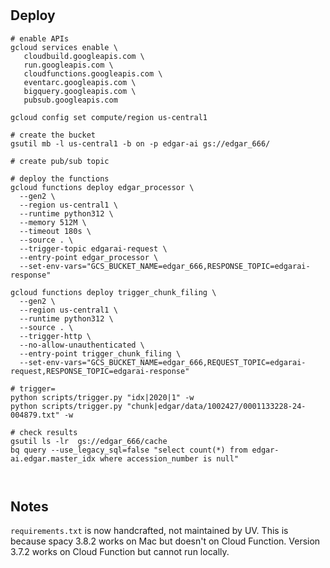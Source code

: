 #

## Deploy

```shell
# enable APIs
gcloud services enable \
   cloudbuild.googleapis.com \
   run.googleapis.com \
   cloudfunctions.googleapis.com \
   eventarc.googleapis.com \
   bigquery.googleapis.com \
   pubsub.googleapis.com

gcloud config set compute/region us-central1

# create the bucket
gsutil mb -l us-central1 -b on -p edgar-ai gs://edgar_666/

# create pub/sub topic

# deploy the functions
gcloud functions deploy edgar_processor \
  --gen2 \
  --region us-central1 \
  --runtime python312 \
  --memory 512M \
  --timeout 180s \
  --source . \
  --trigger-topic edgarai-request \
  --entry-point edgar_processor \
  --set-env-vars="GCS_BUCKET_NAME=edgar_666,RESPONSE_TOPIC=edgarai-response"

gcloud functions deploy trigger_chunk_filing \
  --gen2 \
  --region us-central1 \
  --runtime python312 \
  --source . \
  --trigger-http \
  --no-allow-unauthenticated \
  --entry-point trigger_chunk_filing \
  --set-env-vars="GCS_BUCKET_NAME=edgar_666,REQUEST_TOPIC=edgarai-request,RESPONSE_TOPIC=edgarai-response"

# trigger=
python scripts/trigger.py "idx|2020|1" -w
python scripts/trigger.py "chunk|edgar/data/1002427/0001133228-24-004879.txt" -w

# check results
gsutil ls -lr  gs://edgar_666/cache
bq query --use_legacy_sql=false "select count(*) from edgar-ai.edgar.master_idx where accession_number is null"



```

## Notes
```requirements.txt``` is now handcrafted, not maintained by UV. This is because spacy 3.8.2 works on Mac but doesn't on Cloud Function. Version 3.7.2 works on Cloud Function but cannot run locally.
